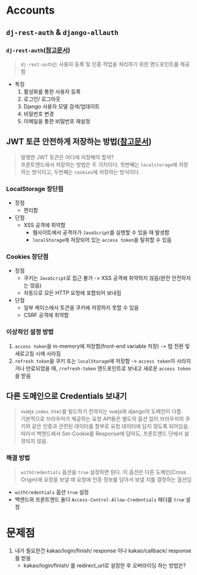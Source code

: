 # Accounts
## `dj-rest-auth` & `django-allauth`
### `dj-rest-auth`([참고문서](https://dj-rest-auth.readthedocs.io/en/latest/index.html))
> `dj-rest-auth`는 사용자 등록 및 인증 작업을 처리하기 위한 엔드포인트를 제공함
* 특징
    1. 활성화를 통한 사용자 등록
    2. 로그인/ 로그아웃
    3. Django 사용자 모델 검색/업데이트
    4. 비밀번호 변경
    5. 이메일을 통한 비밀번호 재설정

    
## JWT 토큰 안전하게 저장하는 방법([참고문서](https://hshine1226.medium.com/localstorage-vs-cookies-jwt-%ED%86%A0%ED%81%B0%EC%9D%84-%EC%95%88%EC%A0%84%ED%95%98%EA%B2%8C-%EC%A0%80%EC%9E%A5%ED%95%98%EA%B8%B0-%EC%9C%84%ED%95%B4-%EC%95%8C%EC%95%84%EC%95%BC%ED%95%A0-%EB%AA%A8%EB%93%A0%EA%B2%83-4fb7fb41327c))
> 발행한 JWT 토큰은 어디에 저장해야 할까?  
> 프론트엔드에서 저장하는 방법은 두 가지이다. 첫번째는 `localstorage`에 저장하는 방식이고, 두번째는 `cookies`에 저장하는 방식이다. 
### LocalStorage 장단점
* 장점
    - 편리함
* 단점
    - XSS 공격에 취약함
        - 웹사이트에서 공격자가 `JavaScript`를 실행할 수 있을 때 발생함
        - `localStorage`에 저장되어 있는 `access token`을 탈취할 수 있음
### Cookies 장단점
* 장점
    - 쿠키는 `JavaScript`로 접근 불가 -> XSS 공격에 취약하지 않음(완전 안전하지는 않음)
    - 자동으로 모든 HTTP 요청에 포함되어 보내짐
* 단점
    - 일부 케이스에서 토큰을 쿠키에 저장하지 못할 수 있음
    - CSRF 공격에 취약함

### 이상적인 설정 방법
1. `access token`을 in-memory에 저장함(front-end variable 저장) -> 탭 전환 및 새로고침 시에 사라짐
2. `refresh token`을 쿠키 또는 `localStorage`에 저장함 -> `access token`이 사라지거나 만료되었을 때, `/refresh-token` 엔드포인트로 보내고 새로운 `access token`을 받음 

## 다른 도메인으로 Credentials 보내기
> vuejs `index.html`를 빌드하기 전까지는 vuejs와 django의 도메인이 다름.  
> 기본적으로 브라우저가 제공하는 요청 API들은 별도의 옵션 없이 브라우저의 쿠키와 같은 인증과 관련된 데이터를 함부로 요청 데이터에 담지 않도록 되어있음.   
>따라서 백엔드에서 Set-Cookie를 Response에 담아도, 프론트엔드 단에서 설정되지 않음.
### 해결 방법
>`withCredentials` 옵션을 `true` 설정하면 된다. 이 옵션은 다른 도메인(Cross Origin)에 요청을 보낼 때 요청에 인증 정보를 담아서 보낼 지를 결정하는 옵션임
* `withCredentials` 옵션 `true` 설정
* 백엔드와 프론트엔드 둘다 `Access-Control-Allow-Credentials` 헤더를 `true` 설정

# 문제점
1. 내가 필요한건 kakao/login/finish/ response 이나 kakao/callback/ response를 받음
    * kakao/login/finish/ 를 redirect_url로 설정한 후 오버라이딩 하는 방법은?